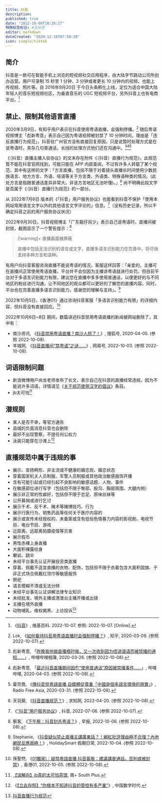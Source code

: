 ```yaml
---
title: 抖音
description:
published: true
date: "2022-10-09T10:26:27"
特殊标签标记: #无标签
editor: markdown
dateCreated: "2020-12-16T07:50:29"
icon: simple/tiktok
---
```


## 简介

抖音是一款可在智能手机上浏览的短视频社交应用程序，由大陆字节跳动公司所创办运营。用户可录制 15 秒至 1 分钟、3 分钟或者更长 10 分钟内的视频，也能上传视频、照片等。自 2016年9月20日 于今日头条孵化上线，定位为适合中国大陆年轻人的音乐短视频社区，为垂直音乐的 UGC 短视频平台，另外抖音上也有电商平台。[^wiki]

[^wiki]: 《[抖音](https://zh.wikipedia.org/zh-cn/抖音)》, 维基百科. 2022-10-07. 参照: 2022-10-07. [Online].

## 禁止、限制其他语言直播

2020年3月9日，有知乎用户表示在抖音使用粤语直播，会强制停播。[^378085036] 随后粤语视频博主「彪新粤意」表示自己因为粤语视频被封禁了 10 分钟时间，理由是「违反直播行为规范」，抖音驻广州官方没有直接回复原因，只是说暂时处理方式是在说粤语时，夹杂几句普通话，长线的处理方式他们还在沟通中。[^5HiXn][^pOBeU][^33206]

[^378085036]: Lok, 《[如何看待抖音用粤语直播时会强制停播？](https://web.archive.org/web/20220928084105/https://www.zhihu.com/question/378085036)》, 知乎, 2020-03-09. (参照 2022-10-07).

[^5HiXn]: 彪新粤意, 「[昨晚我地做直播嘅时候，又一次收到因为唔讲谱语而被禁播的通知……](https://archive.ph/5HiXn "https://h.bilibili.com/64782844")」, 哔哩哔哩相簿, 2020-03-26. (参照 2022-10-08).

[^pOBeU]: 彪新粤意, 「[最近抖音直播期间因冇“使用普通话”原因被禁播事件……](https://archive.ph/pOBeU "https://t.bilibili.com/373981687437974261")」, 哔哩哔哩, 2020-04-03. (参照 2022-10-08).

[^33206]: 霍亮喬, 《[傳抖音禁粵語直播 自媒體促尊重「中國是個多語言環境的現實」](https://web.archive.org/web/20220418033432/https://www.rfa.org/cantonese/news/Tiktok-03312020133206.html)》, Radio Free Asia, 2020-03-31. (参照 2022-10-08).

《（抖音）直播主播入驻协议》的文末存在附件《（抖音）直播行为规范》，此规范暂不能在抖音官网找到，可能只能在 APP 内部查阅，不过有许多人转载了某个规范，其中有这样的文字：「方言直播，包括不限于对着镜头直播长时间使用少数民族语言、地方方言、外语、哑语等关于方言类、外语类、特殊语种类的情况。(此处方言是指跟普通话差异非常大，非该方言地区无法听懂)。」[^9918] 尚不明确此段文字是否属于《（抖音）直播行为规范》的一部分。

[^9918]: 天羽葵, 《[抖音直播规范？](https://web.archive.org/web/20221008034014/https://www.zhongtianxiang.com/zatan/9918.html)》, 求知网, 2022-04-20. (参照 2022-10-08).

从 2022年7月6日 版本的《「抖音」用户服务协议》也能看到抖音不保护「使用本网站常用语言文字以外的其他语言文字评论的」信息。[^CVw0N]（没有历史记录，所以不确定抖音之前的用户服务协议状况）

[^CVw0N]: 《[“抖音”用户服务协议](https://archive.ph/CVw0N "https://www.douyin.com/draft/douyin_agreement/douyin_agreement_user.html")》, 抖音, 2022-07-06. (参照 2022-10-07).

2022年9月30日，抖音视频博主「广东靓仔风少」表示自己说粤语时，直播间被封锁，截图显示了一个警告提示：[^20280]

[^20280]: 察客, 《[下午察：抖音封杀粤语？](https://web.archive.org/web/20221007002812/https://www.zaobao.com.sg/realtime/china/story20221006-1320280)》, 早报, 2022-10-06. (参照 2022-10-08).

> [!warning]+ 直播画面被屏蔽
>
> 直播中包括无法识别的语言或文字，直播多语言识别能力在完善中，将尽快支持多种方言和语种。

有用户向抖音客服咨询直播不能说粤语的情况，客服这样回答：「亲爱的，主播可在直播间正常使用粤语直播，平台并不会仅因为主播讲粤语就进行处罚。但目前平台对于多语言识别能力有限，建议您在直播中多多使用普通话，以便更好的与不同地区的粉丝进行沟通，让不同地区的观众都可以更好的了解您的直播内容。同时，平台也在完善直播多语言识别能力，感谢您的理解与支持」。[^347697]

[^347697]: Stephanie, 《[抖音疑似禁止直播主講廣東話？！網紅批評理由極不合理？內地網民反應兩極！](https://web.archive.org/web/20221006035939/https://holiday.presslogic.com/article/347697/抖音-廣東話-禁止-廣東靚仔風少-封鎖帳號-理由)》, HolidaySmart 假期日常, 2022-10-04. (参照 2022-10-08).

2022年10月5日，《香港01》通过咨询抖音客服「多语言识别能力有限」的详细内容，但抖音没有直接回应。[^822237] 

[^822237]: 孫聖然, 《[01獨家\｜疑禁粵語直播 抖音客服：建議講普通話，否則或被封禁](https://archive.ph/XYSVM "https://www.hk01.com/即時中國/822237/01獨家-疑禁粵語直播-抖音客服-建議講普通話-否則或被封禁")》, 香港01, 2022-10-05. (参照 2022-10-08).

2022年10月6日~8日 期间，数篇讲述抖音禁用粤语直播的新闻被网站删除了，其中有：

+   南沙资讯, 《[抖音禁用粤语直播？南沙人怒了！](https://archive.ph/Xl0RP)》, 搜狐号, 2020-04-05. (参照 2022-10-08).
+   羊城网, 《[抖音直播间“禁粤语”之谜……](https://archive.ph/jQE9o)》, 网易号, 2022-10-03. (参照 2022-10-08).

## 词语限制问题

+   新浪微博用户尚龙老师发布了长文，表示自己在抖音的直播经常违规，因为不能说许多词语，详情请见《[关于规范使用汉字的倡议](/rule/行业协会/关于规范使用汉字的倡议.md#讨论)》条目。
+   jb太可怕[^20201216072302]

[^20201216072302]: [【误解向】jb真的太可怕茶馆](https://web.archive.org/web/20201216072302/https://webcache.googleusercontent.com/search?q=cache:IlejAUpLAGEJ:https://www.south-plus.net/simple/index.php?t987558.html), 南+ South Plus.

## 潜规则

+   某人是否不幸，等官方通告
+   县城的负面消息抖音也会删除
+   最好不出现警察，不提任何公权力
+   泳装只能穿在沙滩上[^20201215104223]

[^20201215104223]: 《[【立此存照】“你根本不知道抖音的管控有多严重”](https://web.archive.org/web/20201215104223/https://chinadigitaltimes.net/chinese/2020/10/【立此存照】你根本不知道抖音的管控有多严重/)》, 中国数字时代.

## 直播规范中属于违规的事

+   展示、宣扬畸形、非主流或不健康的婚恋观、婚恋状态
+   穿着国家机关人员制服、军警人员制服或其他政治敏感服饰开播
+   含有可能引起或已经引起不良影响的敏感话题、人物、事件
+   在敏感部位进行写字（包括但不限于臀部、股沟、胸部周围、大腿内侧）
+   展示非正常的性癖好，包括但不限于恋足、原味丝袜等
+   公开募捐或进行乞讨
+   展示千术、反千术、赌术等赌博技巧、行为
+   展示行医行为、销售药品等任何关于医疗内容的
+   展示或宣传未经授权的、未备案或含有低俗色情暴力内容的影视剧、电视节目、电台节目、游戏
+   近距离、远距离拍摄疫情等灾害
+   展示假币
+   男性赤裸上身直播
+   大面积裸露纹身
+   攀岩、跳伞
+   未经平台事先认证开展投资类直播
+   穿着、佩戴不适宜直播的衣物、配饰，包括但不限于衣着包含大面积国旗、于非正式场合佩戴红领巾等敏感服饰
+   祭祀
+   语言模糊不清或无法分辨
+   未经平台事先认证讲解法律专业知识
+   未经批准，境外主播或港澳台主播开播或出镜
+   主播在境外直播
+   动物哺乳，维权揭黑、上访投诉[^20201216073539]

[^20201216073539]: [抖音直播行为规范](https://web.archive.org/web/20201216073539/https://webcast.amemv.com/falcon/webcast_douyin/page/dyprotocol/index.html)
